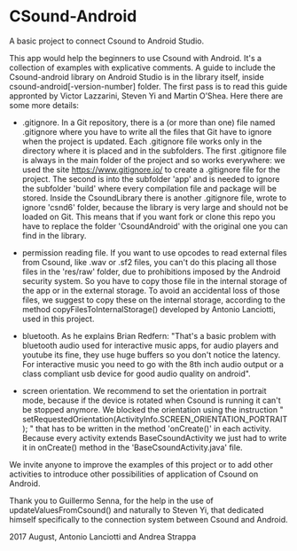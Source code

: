 # CSound-Android
A basic project to connect Csound to Android Studio.

This app would help the beginners to use Csound with Android.
It's a collection of examples with explicative comments.
A guide to include the Csound-android library on Android Studio is in the library itself, inside csound-android[-version-number] folder.
The first pass is to read this guide appronted by Victor Lazzarini, Steven Yi and Martin O’Shea.
Here there are some more details:

- .gitignore.
In a Git repository, there is a (or more than one) file named .gitignore where you have to write all the files that Git have to ignore when the project is updated.
Each .gitignore file works only in the directory where it is placed and in the subfolders.
The first .gitignore file is always in the main folder of the project and so works everywhere: we used the site https://www.gitignore.io/ to create a .gitignore file for the project.
The second is into the subfolder 'app' and is needed to ignore the subfolder 'build' where every compilation file and package will be stored.
Inside the CsoundLibrary there is another .gitignore file, wrote to ignore 'csnd6' folder, because the library is very large and should not be loaded on Git. This means that if you want fork or clone this repo you have to replace the folder 'CsoundAndroid' with the original one you can find in the library.

- permission reading file.
If you want to use opcodes to read external files from Csound, like .wav or .sf2 files, you can't do this placing all those files in the 'res/raw' folder, due to prohibitions imposed by the Android security system. So you have to copy those file in the internal storage of the app or in the external storage. To avoid an accidental loss of those files, we suggest to copy these on the internal storage, according to the method copyFilesToInternalStorage() developed by Antonio Lanciotti, used in this project.   

- bluetooth.
As he explains Brian Redfern: "That's a basic problem with bluetooth audio used for interactive music apps, for audio players and youtube its fine, they use huge buffers so you don't notice the latency. For interactive music you need to go with the 8th inch audio output or a class compliant usb device for good audio quality on android".

- screen orientation.
We recommend to set the orientation in portrait mode, because if the device is rotated when Csound is running it can't be stopped anymore. We blocked the orientation using the instruction " setRequestedOrientation(ActivityInfo.SCREEN_ORIENTATION_PORTRAIT); " that has to be written in the method 'onCreate()' in each activity. Because every activity extends BaseCsoundActivity we just had to write it in onCreate() method in the 'BaseCsoundActivity.java' file. 

We invite anyone to improve the examples of this project or to add other activities to introduce other possibilities of application of Csound on Android.

Thank you to Guillermo Senna, for the help in the use of updateValuesFromCsound() and naturally to Steven Yi, that dedicated himself specifically to the connection system between Csound and Android.

2017 August, Antonio Lanciotti and Andrea Strappa